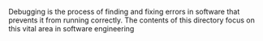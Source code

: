 Debugging is the process of finding and fixing errors in software that prevents it from running correctly. The contents of this directory focus on this vital area in software engineering
